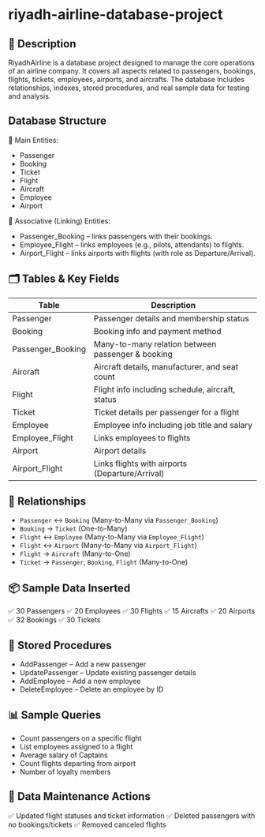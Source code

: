 # riyadh-airline-database-project

## 📝 Description
RiyadhAirline is a database project designed to manage the core operations of an airline company. It covers all aspects related to passengers, bookings, flights, tickets, employees, airports, and aircrafts. The database includes relationships, indexes, stored procedures, and real sample data for testing and analysis.


## Database Structure
🔹 Main Entities:
- Passenger
- Booking
- Ticket
- Flight
- Aircraft
- Employee
- Airport
  
🔹 Associative (Linking) Entities:
- Passenger_Booking – links passengers with their bookings.
- Employee_Flight – links employees (e.g., pilots, attendants) to flights.
- Airport_Flight – links airports with flights (with role as Departure/Arrival).


  
## 🗂️ Tables & Key Fields
| Table              | Description                                      |
|--------------------|--------------------------------------------------|
| Passenger          | Passenger details and membership status          |
| Booking            | Booking info and payment method                  |
| Passenger_Booking  | Many-to-many relation between passenger & booking|
| Aircraft           | Aircraft details, manufacturer, and seat count   |
| Flight             | Flight info including schedule, aircraft, status |
| Ticket             | Ticket details per passenger for a flight        |
| Employee           | Employee info including job title and salary     |
| Employee_Flight    | Links employees to flights                       |
| Airport            | Airport details                                  |
| Airport_Flight     | Links flights with airports (Departure/Arrival)  |



## 🧠 Relationships

- `Passenger` ↔ `Booking` (Many-to-Many via `Passenger_Booking`)
- `Booking` → `Ticket` (One-to-Many)
- `Flight` ↔ `Employee` (Many-to-Many via `Employee_Flight`)
- `Flight` ↔ `Airport` (Many-to-Many via `Airport_Flight`)
- `Flight` → `Aircraft` (Many-to-One)
- `Ticket` → `Passenger`, `Booking`, `Flight` (Many-to-One)



## 📦 Sample Data Inserted
✅ 30 Passengers
✅ 20 Employees
✅ 30 Flights
✅ 15 Aircrafts
✅ 20 Airports
✅ 32 Bookings
✅ 30 Tickets


## 🔄 Stored Procedures
- AddPassenger – Add a new passenger
- UpdatePassenger – Update existing passenger details
- AddEmployee – Add a new employee
- DeleteEmployee – Delete an employee by ID


## 📊 Sample Queries
- Count passengers on a specific flight
- List employees assigned to a flight
- Average salary of Captains
- Count flights departing from airport
- Number of loyalty members

  
## 🧼 Data Maintenance Actions
✅ Updated flight statuses and ticket information
✅ Deleted passengers with no bookings/tickets
✅ Removed canceled flights


